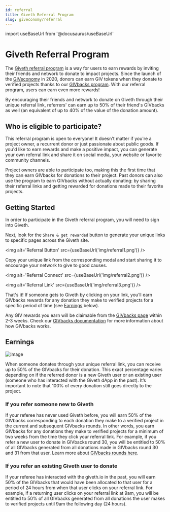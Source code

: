 ```yaml
---
id: referral
title: Giveth Referral Program
slug: giveconomy/referral
---
```

import useBaseUrl from '@docusaurus/useBaseUrl'



# Giveth Referral Program


The [Giveth referral program](https://giveth.io/referral) is a way for users to earn rewards by inviting their friends and network to donate to impact projects. Since the launch of the [GIVeconomy](https://docs.giveth.io/giveconomy/) in 2020, donors can earn GIV tokens when they donate to verified projects thanks to our [GIVbacks program](https://docs.giveth.io/giveconomy/givbacks). With our referral program, users can earn even more rewards!

By encouraging their friends and network to donate on Giveth through their unique referral link, referrers' can earn up to 50% of their friend's GIVbacks as well (an equivalent of up to 40% of the value of the donation amount).

## Who is eligible to participate?

This referral program is open to everyone! It doesn't matter if you're a project owner, a recurrent donor or just passionate about public goods. If you'd like to earn rewards and make a positive impact, you can generate your own referral link and share it on social media, your website or favorite community channels.

Project owners are able to participate too, making this the first time that they can earn GIVbacks for donations to their project. Past donors can also use the program to earn GIVbacks without actually donating: by sharing their referral links and getting rewarded for donations made to their favorite projects.

## Getting Started

In order to participate in the Giveth referral program, you will need to sign into Giveth.

Next, look for the `Share & get rewarded` button to generate your unique links to specific pages across the Giveth site. 

<img alt='Referral Button' src={useBaseUrl('img/referral1.png')} />

Copy your unique link from the corresponding modal and start sharing it to encourage your network to give to good causes.

<img alt='Referral Connect' src={useBaseUrl('img/referral2.png')} />

<img alt='Referral Link' src={useBaseUrl('img/referral3.png')} />

That's it! If someone gets to Giveth by clicking on your link, you’ll earn GIVbacks rewards for any donation they make to verified projects for a specific period of time (see [Earnings](#earnings) below). 

Any GIV rewards you earn will be claimable from the [GIVbacks page](https://giveth.io/givbacks) within 2-3 weeks. Check our [GIVbacks documentation](https://docs.giveth.io/giveconomy/givbacks) for more information about how GIVbacks works.

## Earnings

![image](https://user-images.githubusercontent.com/75490971/229162633-9b67d524-f29f-43d5-99b7-45f1e3b3787c.png)

When someone donates through your unique referral link, you can receive up to 50% of the GIVbacks for their donation. This exact percentage varies depending on if the  referred donor is a new Giveth user or an existing user (someone who has interacted with the Giveth dApp in the past). It’s important to note that 100% of every donation still goes directly to the project.

### If you refer someone new to Giveth

If your referee has never used Giveth before, you will earn 50% of the GIVbacks corresponding to each donation they make to a verified project in the current and subsequent GIVbacks rounds. In other words, you earn GIVbacks for any donations they make to verified projects for a minimum of two weeks from the time they click your referral link. For example, if you refer a new user to donate in GIVbacks round 30, you will be entitled to 50% of all GIVbacks generated from all donations made in GIVbacks round 30 and 31 from that user. Learn more about [GIVbacks rounds here](https://docs.giveth.io/giveconomy/givbacks).

### If you refer an existing Giveth user to donate

If your referee has interacted with the giveth.io in the past, you will earn 50% of the GIVbacks that would have been allocated to that user for a period of 24 hours from when that user clicks on your referral link. For example, if a returning user clicks on your referral link at 9am, you will be entitled to 50% of all GIVbacks generated from all donations the user makes to verified projects until 9am the following day (24 hours).
